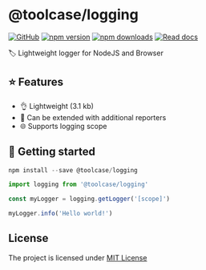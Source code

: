 # @toolcase/logging


[![GitHub](https://img.shields.io/github/license/kalevski/toolcase?style=for-the-badge)](https://github.com/kalevski/toolcase/blob/main/LICENSE)
[![npm version](https://img.shields.io/npm/v/@toolcase/logging?color=teal&label=VERSION&style=for-the-badge)](https://www.npmjs.com/package/@toolcase/logging)
[![npm downloads](https://img.shields.io/npm/dw/@toolcase/logging?label=downloads&style=for-the-badge)](https://www.npmjs.com/package/@toolcase/logging)
[![Read docs](https://img.shields.io/badge/READ-DOCS-green?style=for-the-badge)](https://kalevski.dev/toolcase)

🏷 Lightweight logger for NodeJS and Browser

## ⭐ Features

- 👌 Lightweight (3.1 kb)
- 🔌 Can be extended with additional reporters
- 🌐 Supports logging scope

## 🚀 Getting started

```js
npm install --save @toolcase/logging
```

```js
import logging from '@toolcase/logging'

const myLogger = logging.getLogger('[scope]')

myLogger.info('Hello world!')

```

## License
The project is licensed under [MIT License](https://github.com/kalevski/toolcase/blob/main/LICENSE)